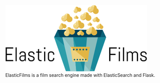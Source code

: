 ![alt text](https://github.com/AxelJunes/ElasticFilms/blob/master/static/img/Logo.png)
ElasticFilms is a film search engine made with ElasticSearch and Flask.
